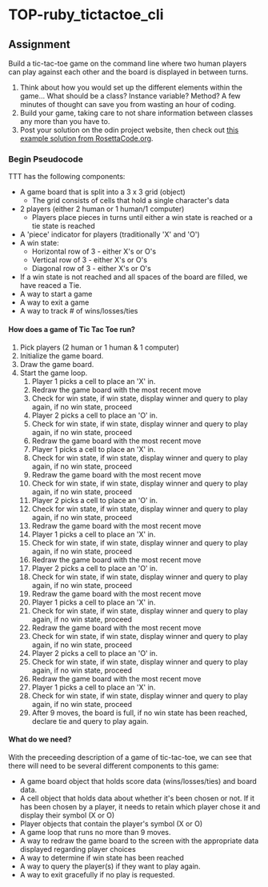 # TOP-ruby_tictactoe_cli


## Assignment

Build a tic-tac-toe game on the command line where two human players can play against each other and the board is displayed in between turns.

1. Think about how you would set up the different elements within the game… What should be a class? Instance variable? Method? A few minutes of thought can save you from wasting an hour of coding.
2. Build your game, taking care to not share information between classes any more than you have to.
3. Post your solution on the odin project website, then check out [this example solution from RosettaCode.org](http://rosettacode.org/wiki/Tic-tac-toe#Ruby).


### Begin Pseudocode

TTT has the following components:
- A game board that is split into a 3 x 3 grid (object)
	- The grid consists of cells that hold a single character's data
- 2 players (either 2 human or 1 human/1 computer)
	- Players place pieces in turns until either a win state is reached or a tie state is reached
- A 'piece' indicator for players (traditionally 'X' and 'O')
- A win state:
	- Horizontal row of 3 - either X's or O's
	- Vertical row of 3 - either X's or O's
	- Diagonal row of 3 - either X's or O's
- If a win state is not reached and all spaces of the board are filled, we have reaced a Tie.
- A way to start a game
- A way to exit a game
- A way to track # of wins/losses/ties

#### How does a game of Tic Tac Toe run?
1. Pick players (2 human or 1 human & 1 computer)
2. Initialize the game board.
3. Draw the game board.
4. Start the game loop.
	1. Player 1 picks a cell to place an 'X' in.
	2. Redraw the game board with the most recent move
	3. Check for win state, if win state, display winner and query to play again, if no win state, proceed
	4. Player 2 picks a cell to place an 'O' in.
	5. Check for win state, if win state, display winner and query to play again, if no win state, proceed
	6.  Redraw the game board with the most recent move
	7. Player 1 picks a cell to place an 'X' in.
	8. Check for win state, if win state, display winner and query to play again, if no win state, proceed
	9. Redraw the game board with the most recent move
	10. Check for win state, if win state, display winner and query to play again, if no win state, proceed
	11. Player 2 picks a cell to place an 'O' in.
	12. Check for win state, if win state, display winner and query to play again, if no win state, proceed
	13.  Redraw the game board with the most recent move
	14. Player 1 picks a cell to place an 'X' in.
	15. Check for win state, if win state, display winner and query to play again, if no win state, proceed
	16. Redraw the game board with the most recent move
	17. Player 2 picks a cell to place an 'O' in.
	18. Check for win state, if win state, display winner and query to play again, if no win state, proceed
	19.  Redraw the game board with the most recent move
	20. Player 1 picks a cell to place an 'X' in.
	21. Check for win state, if win state, display winner and query to play again, if no win state, proceed
	22. Redraw the game board with the most recent move
	23. Check for win state, if win state, display winner and query to play again, if no win state, proceed
	24. Player 2 picks a cell to place an 'O' in.
	25. Check for win state, if win state, display winner and query to play again, if no win state, proceed
	26.  Redraw the game board with the most recent move
	27. Player 1 picks a cell to place an 'X' in.
	28. Check for win state, if win state, display winner and query to play again, if no win state, proceed
	29. After 9 moves, the board is full, if no win state has been reached, declare tie and query to play again.

#### What do we need?
With the preceeding description of a game of tic-tac-toe, we can see that there will need to be several different components to this game:

- A game board object that holds score data (wins/losses/ties) and board data.
- A cell object that holds data about whether it's been chosen or not.  If it has been chosen by a player, it needs to retain which player chose it and display their symbol (X or O)
- Player objects that contain the player's symbol (X or O)
- A game loop that runs no more than 9 moves.
- A way to redraw the game board to the screen with the appropriate data displayed regarding player choices
- A way to determine if win state has been reached
- A way to query the player(s) if they want to play again.
- A way to exit gracefully if no play is requested.